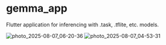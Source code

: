 # gemma_app

Flutter application for inferencing with .task, .tflite, etc. models.

![photo_2025-08-07_06-20-36](https://github.com/user-attachments/assets/6747dee9-9780-4311-95c5-8242b10f0eb7)
![photo_2025-08-07_04-53-31](https://github.com/user-attachments/assets/760985cf-0279-4ec9-a7b9-0053c3638e42)
